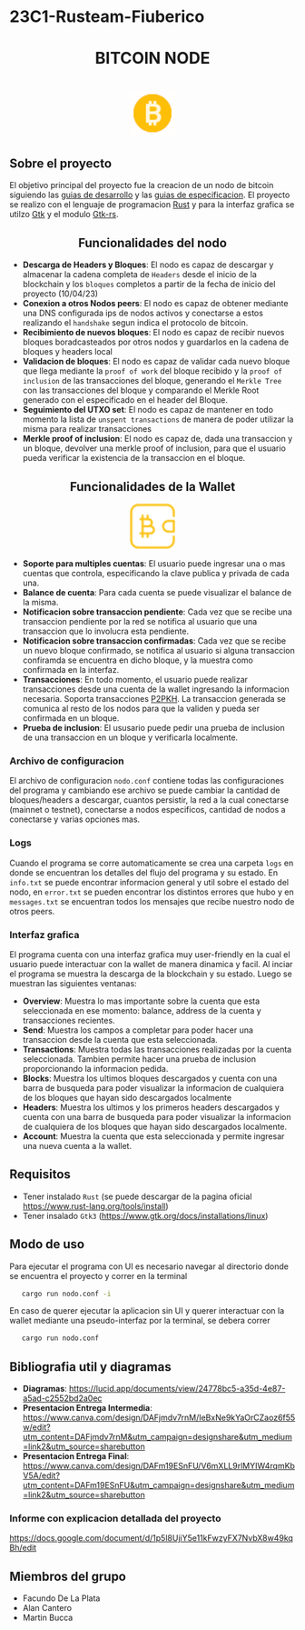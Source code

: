 # 23C1-Rusteam-Fiuberico
<div align="center">
  <p align="center">
    <h1> BITCOIN NODE <h1 />
  </p>
  <img src="src/readme_images/icon.gif" alt="Logo" width="80" height="80">
</div>

## Sobre el proyecto
El objetivo principal del proyecto fue la creacion de un nodo de bitcoin siguiendo las [guias de desarrollo](https://developer.bitcoin.org/devguide/index.html) y las [guias de especificacion](https://developer.bitcoin.org/reference/index.html). El proyecto se realizo con el lenguaje de programacion [Rust](https://www.rust-lang.org/) y para la interfaz grafica se utilzo [Gtk](https://www.gtk.org/) y el modulo [Gtk-rs](https://gtk-rs.org/).







<div align="center">

## Funcionalidades del nodo 

</div>

* **Descarga de Headers y Bloques**: El nodo es capaz de descargar y almacenar la cadena completa de `Headers` desde el inicio de la blockchain y los `bloques` completos a partir de la fecha de inicio del proyecto (10/04/23)
* **Conexion a otros Nodos peers**: El nodo es capaz de obtener mediante una DNS configurada ips de nodos activos y conectarse a estos realizando el `handshake` segun indica el protocolo de bitcoin.
* **Recibimiento de nuevos bloques**: El nodo es capaz de recibir nuevos bloques boradcasteados por otros nodos y guardarlos en la cadena de bloques y headers local
* **Validacion de bloques**: El nodo es capaz de validar cada nuevo bloque que llega mediante la `proof of work` del bloque recibido y la `proof of inclusion` de las transacciones del bloque, generando el `Merkle Tree` con las transacciones del bloque y comparando el Merkle Root generado con el especificado en el header del Bloque.
* **Seguimiento del UTXO set**: El nodo es capaz de mantener en todo momento la lista de `unspent transactions` de manera de poder utilizar la misma para realizar transacciones
* **Merkle proof of inclusion**: El nodo es capaz de, dada una transaccion y un bloque, devolver una merkle proof of inclusion, para que el usuario pueda verificar la existencia de la transaccion en el bloque.

<div align="center">

## Funcionalidades de la Wallet 

</div>
<p align="center">
  <img src="src/readme_images/wallet.png" alt="Logo" width="80" height="80">
</p>



* **Soporte para multiples cuentas**: El usuario puede ingresar una o mas cuentas que controla, especificando la clave publica y privada de cada una.
* **Balance de cuenta**: Para cada cuenta se puede visualizar el balance de la misma.
* **Notificacion sobre transaccion pendiente**: Cada vez que se recibe una transaccion pendiente por la red se notifica al usuario que una transaccion que lo involucra esta pendiente.
* **Notificacion sobre transaccion confirmadas**: Cada vez que se recibe un nuevo bloque confirmado, se notifica al usuario si alguna transaccion confiramda se encuentra en dicho bloque, y la muestra como confirmada en la interfaz.
* **Transacciones**: En todo momento, el usuario puede realizar transacciones desde una cuenta de la wallet ingresando la informacion necesaria. Soporta transacciones [P2PKH](https://academy.bit2me.com/que-es-p2pkh/). La transaccion generada se comunica al resto de los nodos para que la validen y pueda ser confirmada en un bloque.
* **Prueba de inclusion**: El ususario puede pedir una prueba de inclusion de una transaccion en un bloque y verificarla localmente.

### Archivo de configuracion
El archivo de configuracion `nodo.conf` contiene todas las configuraciones del programa y cambiando ese archivo se puede cambiar la cantidad de bloques/headers a descargar, cuantos persistir, la red a la cual conectarse (mainnet o testnet), conectarse a nodos especificos, cantidad de nodos a conectarse y varias opciones mas.
### Logs
Cuando el programa se corre automaticamente se crea una carpeta `logs` en donde se encuentran los detalles del flujo del programa y su estado. En `info.txt` se puede encontrar informacion general y util sobre el estado del nodo, en `error.txt` se pueden encontrar los distintos errores que hubo y en `messages.txt` se encuentran todos los mensajes que recibe nuestro nodo de otros peers.
### Interfaz grafica
El programa cuenta con una interfaz grafica muy user-friendly en la cual el usuario puede interactuar con la wallet de manera dinamica y facil. Al inciar el programa se muestra la descarga de la blockchain y su estado. Luego se muestran las siguientes ventanas:
* **Overview**: Muestra lo mas importante sobre la cuenta que esta seleccionada en ese momento: balance, address de la cuenta y transacciones recientes.
* **Send**: Muestra los campos a completar para poder hacer una transaccion desde la cuenta que esta seleccionada.
* **Transactions**: Muestra todas las transacciones realizadas por la cuenta seleccionada. Tambien permite hacer una prueba de inclusion proporcionando la informacion pedida.
* **Blocks**: Muestra los ultimos bloques descargados y cuenta con una barra de busqueda para poder visualizar la informacion de cualquiera de los bloques que hayan sido descargados localmente
* **Headers**: Muestra los ultimos y los primeros headers descargados y cuenta con una barra de busqueda para poder visualizar la informacion de cualquiera de los bloques que hayan sido descargados localmente.
* **Account**: Muestra la cuenta que esta seleccionada y permite ingresar una nueva cuenta a la wallet.
## Requisitos
* Tener instalado `Rust` (se puede descargar de la pagina oficial https://www.rust-lang.org/tools/install)
* Tener insalado `Gtk3` (https://www.gtk.org/docs/installations/linux)
## Modo de uso
Para ejecutar el programa con UI es necesario navegar al directorio donde se encuentra el proyecto y correr en la terminal
```sh
   cargo run nodo.conf -i
```

En caso de querer ejecutar la aplicacion sin UI y querer interactuar con la wallet mediante una pseudo-interfaz por la terminal, se debera correr

```sh
   cargo run nodo.conf
```
## Bibliografia util y diagramas

* **Diagramas**: https://lucid.app/documents/view/24778bc5-a35d-4e87-a5ad-c2552bd2a0ec
* **Presentacion Entrega Intermedia**: https://www.canva.com/design/DAFjmdv7rnM/IeBxNe9kYaOrCZaoz6f55w/edit?utm_content=DAFjmdv7rnM&utm_campaign=designshare&utm_medium=link2&utm_source=sharebutton
* **Presentacion Entrega Final**: https://www.canva.com/design/DAFm19ESnFU/V6mXLL9rlMYIW4rqmKbV5A/edit?utm_content=DAFm19ESnFU&utm_campaign=designshare&utm_medium=link2&utm_source=sharebutton

### Informe con explicacion detallada del proyecto

https://docs.google.com/document/d/1p5l8UjiY5e11kFwzyFX7NvbX8w49kqBh/edit

## Miembros del grupo
- Facundo De La Plata
- Alan Cantero
- Martin Bucca

